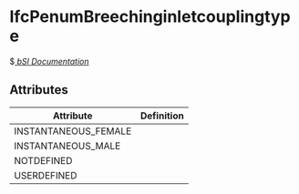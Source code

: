IfcPenumBreechinginletcouplingtype
==================================
$[ _bSI
Documentation_](https://standards.buildingsmart.org/IFC/DEV/IFC4_2/FINAL/HTML/schema//pset/penum_breechinginletcouplingtype.htm)


Attributes
----------
| Attribute            | Definition   |
|----------------------|--------------|
| INSTANTANEOUS_FEMALE |              |
| INSTANTANEOUS_MALE   |              |
| NOTDEFINED           |              |
| USERDEFINED          |              |
